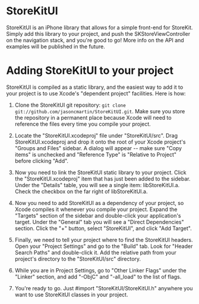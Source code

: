 StoreKitUI
==========

StoreKitUI is an iPhone library that allows for a simple front-end for StoreKit. Simply add this library to your project, and push the SKStoreViewController on the navigation stack, and you're good to go! More info on the API and examples will be published in the future.

Adding StoreKitUI to your project
=================================

StoreKitUI is compiled as a static library, and the easiest way to add it to your project is to use Xcode's "dependent project" facilities.  Here is how:

1. Clone the StoreKitUI git repository: `git clone git://github.com/jasoncmartin/StoreKitUI.git`.  Make sure 
   you store the repository in a permanent place because Xcode will need to reference the files
   every time you compile your project.

2. Locate the "StoreKitUI.xcodeproj" file under "StoreKitUI/src".  Drag StoreKitUI.xcodeproj and drop it onto
   the root of your Xcode project's "Groups and Files"  sidebar.  A dialog will appear -- make sure 
   "Copy items" is unchecked and "Reference Type" is "Relative to Project" before clicking "Add".

3. Now you need to link the StoreKitUI static library to your project.  Click the "StoreKitUI.xcodeproj" 
   item that has just been added to the sidebar.  Under the "Details" table, you will see a single
   item: libStoreKitUI.a.  Check the checkbox on the far right of libStoreKitUI.a.

4. Now you need to add StoreKitUI as a dependency of your project, so Xcode compiles it whenever
   you compile your project.  Expand the "Targets" section of the sidebar and double-click your
   application's target.  Under the "General" tab you will see a "Direct Dependencies" section. 
   Click the "+" button, select "StoreKitUI", and click "Add Target".

5. Finally, we need to tell your project where to find the StoreKitUI headers.  Open your
   "Project Settings" and go to the "Build" tab. Look for "Header Search Paths" and double-click
   it.  Add the relative path from your project's directory to the "StoreKitUI/src" directory.

6. While you are in Project Settings, go to "Other Linker Flags" under the "Linker" section, and
   add "-ObjC" and "-all_load" to the list of flags.

7. You're ready to go.  Just #import "StoreKitUI/StoreKitUI.h" anywhere you want to use StoreKitUI classes
   in your project.